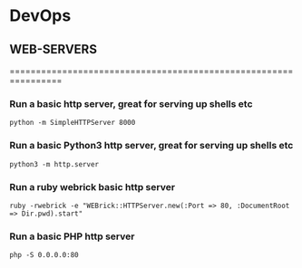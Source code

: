 # DevOps 




## WEB-SERVERS 
================================================================

### Run a basic http server, great for serving up shells etc
```python -m SimpleHTTPServer 8000```

### Run a basic Python3 http server, great for serving up shells etc
```python3 -m http.server```

### Run a ruby webrick basic http server
```ruby -rwebrick -e "WEBrick::HTTPServer.new(:Port => 80, :DocumentRoot => Dir.pwd).start"```

### Run a basic PHP http server
```php -S 0.0.0.0:80```
